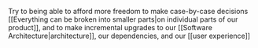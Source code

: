 Try to being able to afford more freedom to make case-by-case decisions [[Everything can be broken into smaller parts|on individual parts of our product]], and to make incremental upgrades to our [[Software Architecture|architecture]], our dependencies, and our [[user experience]]